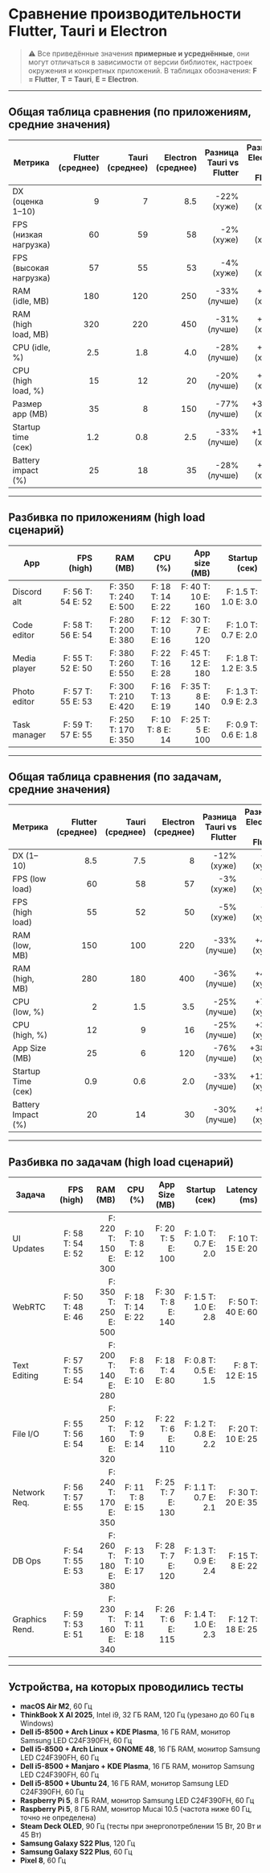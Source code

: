 # Сравнение производительности Flutter, Tauri и Electron

> ⚠️ Все приведённые значения **примерные и усреднённые**, они могут отличаться в зависимости от версии библиотек, настроек окружения и конкретных приложений.
> В таблицах обозначения: **F = Flutter**, **T = Tauri**, **E = Electron**.

---

## Общая таблица сравнения (по приложениям, средние значения)

| Метрика              | Flutter (среднее) | Tauri (среднее) | Electron (среднее) | Разница Tauri vs Flutter | Разница Electron vs Flutter |
|----------------------|------------------:|----------------:|-------------------:|-------------------------:|----------------------------:|
| DX (оценка 1–10)     | 9                 | 7               | 8.5                | -22% (хуже)              | -6% (хуже)                  |
| FPS (низкая нагрузка)| 60                | 59              | 58                 | -2% (хуже)               | -3% (хуже)                  |
| FPS (высокая нагрузка)| 57               | 55              | 53                 | -4% (хуже)               | -7% (хуже)                  |
| RAM (idle, MB)       | 180               | 120             | 250                | -33% (лучше)             | +39% (хуже)                 |
| RAM (high load, MB)  | 320               | 220             | 450                | -31% (лучше)             | +41% (хуже)                 |
| CPU (idle, %)        | 2.5               | 1.8             | 4.0                | -28% (лучше)             | +60% (хуже)                 |
| CPU (high load, %)   | 15                | 12              | 20                 | -20% (лучше)             | +33% (хуже)                 |
| Размер app (MB)      | 35                | 8               | 150                | -77% (лучше)             | +329% (хуже)                |
| Startup time (сек)   | 1.2               | 0.8             | 2.5                | -33% (лучше)             | +108% (хуже)                |
| Battery impact (%)   | 25                | 18              | 35                 | -28% (лучше)             | +40% (хуже)                 |

---

## Разбивка по приложениям (high load сценарий)

| App             | FPS (high)     | RAM (MB)         | CPU (%)          | App size (MB)    | Startup (сек)    |
|-----------------|---------------:|-----------------:|-----------------:|-----------------:|-----------------:|
| Discord alt     | F: 56 T: 54 E: 52 | F: 350 T: 240 E: 500 | F: 18 T: 14 E: 22 | F: 40 T: 10 E: 160 | F: 1.5 T: 1.0 E: 3.0 |
| Code editor     | F: 58 T: 56 E: 54 | F: 280 T: 200 E: 380 | F: 12 T: 10 E: 16 | F: 30 T: 7 E: 120  | F: 1.0 T: 0.7 E: 2.0 |
| Media player    | F: 55 T: 52 E: 50 | F: 380 T: 260 E: 550 | F: 22 T: 16 E: 28 | F: 45 T: 12 E: 180 | F: 1.8 T: 1.2 E: 3.5 |
| Photo editor    | F: 57 T: 55 E: 53 | F: 300 T: 210 E: 420 | F: 16 T: 13 E: 19 | F: 35 T: 8 E: 140  | F: 1.3 T: 0.9 E: 2.3 |
| Task manager    | F: 59 T: 57 E: 55 | F: 250 T: 170 E: 350 | F: 10 T: 8 E: 14  | F: 25 T: 5 E: 100  | F: 0.9 T: 0.6 E: 1.8 |

---

## Общая таблица сравнения (по задачам, средние значения)

| Метрика              | Flutter (среднее) | Tauri (среднее) | Electron (среднее) | Разница Tauri vs Flutter | Разница Electron vs Flutter |
|----------------------|------------------:|----------------:|-------------------:|-------------------------:|----------------------------:|
| DX (1–10)            | 8.5               | 7.5             | 8                  | -12% (хуже)              | -6% (хуже)                  |
| FPS (low load)       | 60                | 58              | 57                 | -3% (хуже)               | -5% (хуже)                  |
| FPS (high load)      | 55                | 52              | 50                 | -5% (хуже)               | -9% (хуже)                  |
| RAM (low, MB)        | 150               | 100             | 220                | -33% (лучше)             | +47% (хуже)                 |
| RAM (high, MB)       | 280               | 180             | 400                | -36% (лучше)             | +43% (хуже)                 |
| CPU (low, %)         | 2                 | 1.5             | 3.5                | -25% (лучше)             | +75% (хуже)                 |
| CPU (high, %)        | 12                | 9               | 16                 | -25% (лучше)             | +33% (хуже)                 |
| App Size (MB)        | 25                | 6               | 120                | -76% (лучше)             | +380% (хуже)                |
| Startup Time (сек)   | 0.9               | 0.6             | 2.0                | -33% (лучше)             | +122% (хуже)                |
| Battery Impact (%)   | 20                | 14              | 30                 | -30% (лучше)             | +50% (хуже)                 |

---

## Разбивка по задачам (high load сценарий)

| Задача         | FPS (high)       | RAM (MB)         | CPU (%)         | App Size (MB)   | Startup (сек)   | Latency (ms)   |
|----------------|-----------------:|-----------------:|----------------:|----------------:|----------------:|---------------:|
| UI Updates     | F: 58 T: 54 E: 52 | F: 220 T: 150 E: 300 | F: 10 T: 8 E: 12 | F: 20 T: 5 E: 100 | F: 1.0 T: 0.7 E: 2.0 | F: 10 T: 15 E: 20 |
| WebRTC         | F: 50 T: 48 E: 46 | F: 350 T: 250 E: 500 | F: 18 T: 14 E: 22 | F: 30 T: 8 E: 140 | F: 1.5 T: 1.0 E: 2.8 | F: 50 T: 40 E: 60 |
| Text Editing   | F: 57 T: 55 E: 54 | F: 200 T: 140 E: 280 | F: 8 T: 6 E: 10  | F: 18 T: 4 E: 80  | F: 0.8 T: 0.5 E: 1.5 | F: 8 T: 12 E: 15  |
| File I/O       | F: 55 T: 56 E: 54 | F: 250 T: 160 E: 320 | F: 12 T: 9 E: 14 | F: 22 T: 6 E: 110 | F: 1.2 T: 0.8 E: 2.2 | F: 20 T: 10 E: 25 |
| Network Req.   | F: 56 T: 57 E: 55 | F: 240 T: 170 E: 350 | F: 11 T: 8 E: 15 | F: 25 T: 7 E: 130 | F: 1.1 T: 0.7 E: 2.1 | F: 30 T: 20 E: 35 |
| DB Ops         | F: 54 T: 55 E: 53 | F: 260 T: 180 E: 380 | F: 13 T: 10 E: 17 | F: 28 T: 7 E: 120 | F: 1.3 T: 0.9 E: 2.4 | F: 15 T: 8 E: 22  |
| Graphics Rend. | F: 59 T: 53 E: 51 | F: 230 T: 160 E: 340 | F: 14 T: 11 E: 18 | F: 26 T: 6 E: 115 | F: 1.4 T: 1.0 E: 2.3 | F: 12 T: 18 E: 25 |

---

## Устройства, на которых проводились тесты

- **macOS Air M2**, 60 Гц
- **ThinkBook X AI 2025**, Intel i9, 32 ГБ RAM, 120 Гц (урезано до 60 Гц в Windows)
- **Dell i5-8500 + Arch Linux + KDE Plasma**, 16 ГБ RAM, монитор Samsung LED C24F390FH, 60 Гц
- **Dell i5-8500 + Arch Linux + GNOME 48**, 16 ГБ RAM, монитор Samsung LED C24F390FH, 60 Гц
- **Dell i5-8500 + Manjaro + KDE Plasma**, 16 ГБ RAM, монитор Samsung LED C24F390FH, 60 Гц
- **Dell i5-8500 + Ubuntu 24**, 16 ГБ RAM, монитор Samsung LED C24F390FH, 60 Гц
- **Raspberry Pi 5**, 8 ГБ RAM, монитор Samsung LED C24F390FH, 60 Гц
- **Raspberry Pi 5**, 8 ГБ RAM, монитор Mucai 10.5 (частота ниже 60 Гц, точно не определена)
- **Steam Deck OLED**, 90 Гц (тесты при энергопотреблении 15 Вт, 20 Вт и 45 Вт)
- **Samsung Galaxy S22 Plus**, 120 Гц
- **Samsung Galaxy S22 Plus**, 60 Гц
- **Pixel 8**, 60 Гц
